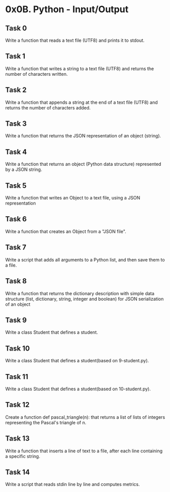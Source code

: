# 0x0B. Python - Input/Output
## Task 0
  Write a function that reads a text file (UTF8) and prints it to stdout.
## Task 1
  Write a function that writes a string to a text file (UTF8) and returns the number of characters written.
## Task 2
  Write a function that appends a string at the end of a text file (UTF8) and returns the number of characters added.
## Task 3
  Write a function that returns the JSON representation of an object (string).
## Task 4
  Write a function that returns an object (Python data structure) represented by a JSON string.
## Task 5
  Write a function that writes an Object to a text file, using a JSON representation
## Task 6
  Write a function that creates an Object from a "JSON file".
## Task 7
  Write a script that adds all arguments to a Python list, and then save them to a file.
## Task 8
  Write a function that returns the dictionary description with simple data structure (list, dictionary, string, integer and boolean) for JSON serialization of an object
## Task 9
  Write a class Student that defines a student.
## Task 10
  Write a class Student that defines a student(based on 9-student.py).
## Task 11
  Write a class Student that defines a student(based on 10-student.py).
## Task 12
  Create a function def pascal_triangle(n): that returns a list of lists of integers representing the Pascal's triangle of n.
## Task 13
  Write a function that inserts a line of text to a file, after each line containing a specific string.
## Task 14
  Write a script that reads stdin line by line and computes metrics.
